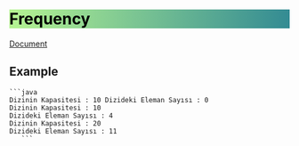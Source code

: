 # <h1 style="background: linear-gradient(to right, rgb(182, 244, 146), rgb(51, 139, 147));; color:black">Frequency</h1>

[Document](https://academy.patika.dev/tr/courses/java-102/odev-generics-list)

## Example

    ```java
    Dizinin Kapasitesi : 10 Dizideki Eleman Sayısı : 0
    Dizinin Kapasitesi : 10
    Dizideki Eleman Sayısı : 4
    Dizinin Kapasitesi : 20
    Dizideki Eleman Sayısı : 11
       ```